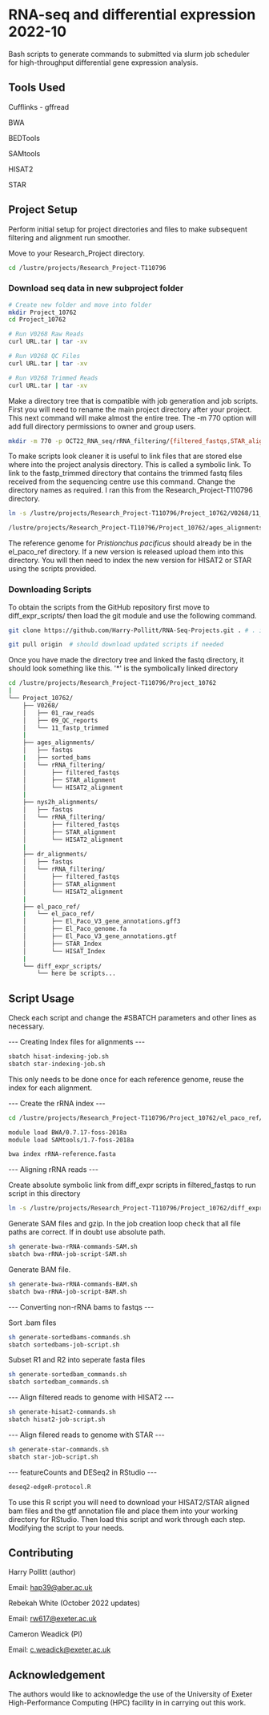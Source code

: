 # RNA-seq and differential expression 2022-10

Bash scripts to generate commands to submitted via slurm job scheduler for high-throughput differential gene expression analysis.

## Tools Used

Cufflinks - gffread

BWA

BEDTools

SAMtools

HISAT2

STAR

## Project Setup

Perform initial setup for project directories and files to make subsequent filtering and alignment run smoother.

Move to your Research_Project directory.

```bash
cd /lustre/projects/Research_Project-T110796
```


### Download seq data in new subproject folder
```bash
# Create new folder and move into folder
mkdir Project_10762
cd Project_10762

# Run V0268 Raw Reads
curl URL.tar | tar -xv

# Run V0268 QC Files
curl URL.tar | tar -xv

# Run V0268 Trimmed Reads
curl URL.tar | tar -xv
```


Make a directory tree that is compatible with job generation and job scripts. First you will need to rename the 
main project directory after your project.
This next command will make almost the entire tree. The -m 770 option will add full directory permissions to owner and group users.

```bash
mkdir -m 770 -p OCT22_RNA_seq/rRNA_filtering/{filtered_fastqs,STAR_alignment,HISAT2_alignment}
```

To make scripts look cleaner it is useful to link files that are stored else where into the project analysis directory.
This is called a symbolic link. To link to the fastp_trimmed directory that contains the trimmed fastq files received 
from the sequencing centre use this command. Change the directory names as required. I ran this from the Research_Project-T110796 directory.

```bash
ln -s /lustre/projects/Research_Project-T110796/Project_10762/V0268/11_fastp_trimmed/ /lustre/projects/Research_Project-T110796/Project_10762/ages_alignments/fastqs

/lustre/projects/Research_Project-T110796/Project_10762/ages_alignments

``` 

The reference genome for *Pristionchus pacificus* should already be in the el_paco_ref directory. If a new version is released upload them
into this directory. You will then need to index the new version for HISAT2 or STAR using the scripts provided.



### Downloading Scripts 
To obtain the scripts from the GitHub repository first move to diff_expr_scripts/ then load the git module and use the following command.

```bash
git clone https://github.com/Harry-Pollitt/RNA-Seq-Projects.git . # . is current working directory 

git pull origin  # should download updated scripts if needed
```



Once you have made the directory tree and linked the fastq directory, it should look something like this.
'*' is the symbolically linked directory

```bash
cd /lustre/projects/Research_Project-T110796/Project_10762
|
└── Project_10762/
    ├── V0268/
    │   ├── 01_raw_reads
    │   ├── 09_QC_reports
    │   └── 11_fastp_trimmed
    |
    ├── ages_alignments/
    │   ├── fastqs
    |   ├── sorted_bams
    │   └── rRNA_filtering/
    │       ├── filtered_fastqs
    │       ├── STAR_alignment
    │       └── HISAT2_alignment
    |
    ├── nys2h_alignments/
    │   ├── fastqs
    │   └── rRNA_filtering/
    │       ├── filtered_fastqs
    │       ├── STAR_alignment
    │       └── HISAT2_alignment
    |
    ├── dr_alignments/
    │   ├── fastqs
    │   └── rRNA_filtering/
    │       ├── filtered_fastqs
    │       ├── STAR_alignment
    │       └── HISAT2_alignment
    |
    ├── el_paco_ref/
    |   └── el_paco_ref/
    │       ├── El_Paco_V3_gene_annotations.gff3
    │       ├── El_Paco_genome.fa 
    │       ├── El_Paco_V3_gene_annotations.gtf 
    │       ├── STAR_Index
    │       └── HISAT_Index
    |
    └── diff_expr_scripts/
        └── here be scripts...
```

## Script Usage

Check each script and change the #SBATCH parameters and other lines as necessary.

--- Creating Index files for alignments ---

```bash
sbatch hisat-indexing-job.sh
sbatch star-indexing-job.sh
```
This only needs to be done once for each reference genome, reuse the index for each alignment.

--- Create the rRNA index ---

```bash
cd /lustre/projects/Research_Project-T110796/Project_10762/el_paco_ref/el_paco_ref/

module load BWA/0.7.17-foss-2018a
module load SAMtools/1.7-foss-2018a

bwa index rRNA-reference.fasta
```

--- Aligning rRNA reads ---

Create absolute symbolic link from diff_expr scripts in filtered_fastqs to run script in this directory

```bash
ln -s /lustre/projects/Research_Project-T110796/Project_10762/diff_expr_scripts/bwa-rRNA-job-script.sh rRNA-filtering.sh
```
Generate SAM files and gzip. In the job creation loop check that all file paths are correct. If in doubt use absolute path.

```bash
sh generate-bwa-rRNA-commands-SAM.sh
sbatch bwa-rRNA-job-script-SAM.sh
```

Generate BAM file.

```bash
sh generate-bwa-rRNA-commands-BAM.sh
sbatch bwa-rRNA-job-script-BAM.sh
```




--- Converting non-rRNA bams to fastqs ---

Sort .bam files

```bash
sh generate-sortedbams-commands.sh
sbatch sortedbams-job-script.sh
```

Subset R1 and R2 into seperate fasta files

```bash
sh generate-sortedbam_commands.sh
sbatch sortedbam_commands.sh
```

--- Align filtered reads to genome with HISAT2 ---

```bash
sh generate-hisat2-commands.sh
sbatch hisat2-job-script.sh
```

--- Align filered reads to genome with STAR ---

```bash
sh generate-star-commands.sh
sbatch star-job-script.sh
```

--- featureCounts and DESeq2 in RStudio ---

```bash
deseq2-edgeR-protocol.R
```

To use this R script you will need to download your HISAT2/STAR aligned bam files and the gtf annotation file and place them into your working directory for RStudio.
Then load this script and work through each step. Modifying the script to your needs. 

## Contributing

Harry Pollitt (author)

Email: hap39@aber.ac.uk

Rebekah White (October 2022 updates)

Email: rw617@exeter.ac.uk

Cameron Weadick (PI)

Email: c.weadick@exeter.ac.uk

## Acknowledgement

The authors would like to acknowledge the use of the University of Exeter High-Performance Computing (HPC) facility in
in carrying out this work.
